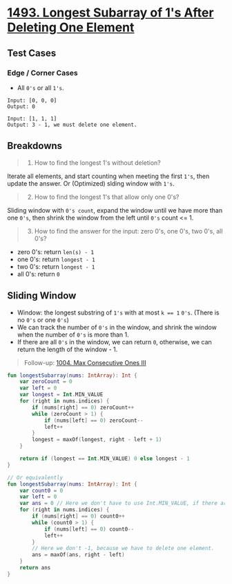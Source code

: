 # [1493. Longest Subarray of 1's After Deleting One Element](https://leetcode.com/problems/longest-subarray-of-1s-after-deleting-one-element/description/)

## Test Cases
### Edge / Corner Cases
* All `0's` or all `1's`.
```
Input: [0, 0, 0]
Output: 0

Input: [1, 1, 1]
Output: 3 - 1, we must delete one element.
```


## Breakdowns
> 1. How to find the longest 1's without deletion?

Iterate all elements, and start counting when meeting the first `1's`, then update the answer. Or (Optimized) slding window with `1's`.

> 2. How to find the longest 1's that allow only one 0's?

Sliding window with `0's count`, expand the window until we have more than one `0's`, then shrink the window from the left until `0's` count <= 1.

> 3. How to find the answer for the input: zero 0's, one 0's, two 0's, all 0's?

* zero 0's: return `len(s) - 1`
* one 0's: return `longest - 1`
* two 0's: return `longest - 1`
* all 0's: return `0`

## Sliding Window   
* Window: the longest substring of `1's` with at most `k == 1` `0's`. (There is no `0's` or one `0's`) 
* We can track the number of `0's` in the window, and shrink the window when the number of `0's` is more than 1.
* If there are all `0's` in the window, we can return `0`, otherwise, we can return the length of the window - 1.

> Follow-up: [1004. Max Consecutive Ones III](../leetcode/1004.max-consecutive-ones-iii.md)

```kotlin
fun longestSubarray(nums: IntArray): Int {
    var zeroCount = 0
    var left = 0
    var longest = Int.MIN_VALUE
    for (right in nums.indices) {
        if (nums[right] == 0) zeroCount++
        while (zeroCount > 1) {
            if (nums[left] == 0) zeroCount--
            left++
        }
        longest = maxOf(longest, right - left + 1)
    }

    return if (longest == Int.MIN_VALUE) 0 else longest - 1
}

// Or equivalently
fun longestSubarray(nums: IntArray): Int {
    var count0 = 0
    var left = 0
    var ans = 0 // Here we don't have to use Int.MIN_VALUE, if there are all 0's, the answer is always 0.
    for (right in nums.indices) {
        if (nums[right] == 0) count0++
        while (count0 > 1) {
            if (nums[left] == 0) count0--
            left++
        }
        // Here we don't -1, because we have to delete one element.
        ans = maxOf(ans, right - left)
    }
    return ans
}
```
